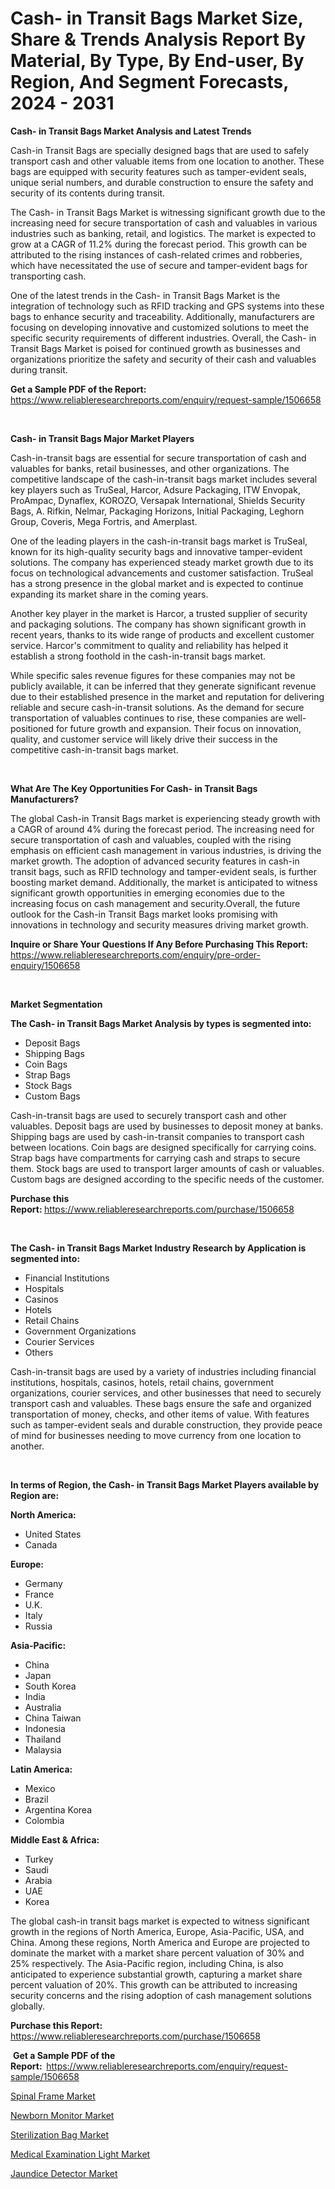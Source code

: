 <p><h1>Cash- in Transit Bags Market Size, Share & Trends Analysis Report By Material, By Type, By End-user, By Region, And Segment Forecasts, 2024 - 2031</h1></p><p><strong>Cash- in Transit Bags Market Analysis and Latest Trends</strong></p>
<p><p>Cash-in Transit Bags are specially designed bags that are used to safely transport cash and other valuable items from one location to another. These bags are equipped with security features such as tamper-evident seals, unique serial numbers, and durable construction to ensure the safety and security of its contents during transit.</p><p>The Cash- in Transit Bags Market is witnessing significant growth due to the increasing need for secure transportation of cash and valuables in various industries such as banking, retail, and logistics. The market is expected to grow at a CAGR of 11.2% during the forecast period. This growth can be attributed to the rising instances of cash-related crimes and robberies, which have necessitated the use of secure and tamper-evident bags for transporting cash.</p><p>One of the latest trends in the Cash- in Transit Bags Market is the integration of technology such as RFID tracking and GPS systems into these bags to enhance security and traceability. Additionally, manufacturers are focusing on developing innovative and customized solutions to meet the specific security requirements of different industries. Overall, the Cash- in Transit Bags Market is poised for continued growth as businesses and organizations prioritize the safety and security of their cash and valuables during transit.</p></p>
<p><strong>Get a Sample PDF of the Report:&nbsp;</strong> <a href="https://www.reliableresearchreports.com/enquiry/request-sample/1506658">https://www.reliableresearchreports.com/enquiry/request-sample/1506658</a></p>
<p>&nbsp;</p>
<p><strong>Cash- in Transit Bags Major Market Players</strong></p>
<p><p>Cash-in-transit bags are essential for secure transportation of cash and valuables for banks, retail businesses, and other organizations. The competitive landscape of the cash-in-transit bags market includes several key players such as TruSeal, Harcor, Adsure Packaging, ITW Envopak, ProAmpac, Dynaflex, KOROZO, Versapak International, Shields Security Bags, A. Rifkin, Nelmar, Packaging Horizons, Initial Packaging, Leghorn Group, Coveris, Mega Fortris, and Amerplast.</p><p>One of the leading players in the cash-in-transit bags market is TruSeal, known for its high-quality security bags and innovative tamper-evident solutions. The company has experienced steady market growth due to its focus on technological advancements and customer satisfaction. TruSeal has a strong presence in the global market and is expected to continue expanding its market share in the coming years.</p><p>Another key player in the market is Harcor, a trusted supplier of security and packaging solutions. The company has shown significant growth in recent years, thanks to its wide range of products and excellent customer service. Harcor's commitment to quality and reliability has helped it establish a strong foothold in the cash-in-transit bags market.</p><p>While specific sales revenue figures for these companies may not be publicly available, it can be inferred that they generate significant revenue due to their established presence in the market and reputation for delivering reliable and secure cash-in-transit solutions. As the demand for secure transportation of valuables continues to rise, these companies are well-positioned for future growth and expansion. Their focus on innovation, quality, and customer service will likely drive their success in the competitive cash-in-transit bags market.</p></p>
<p>&nbsp;</p>
<p><strong>What Are The Key Opportunities For Cash- in Transit Bags Manufacturers?</strong></p>
<p><p>The global Cash-in Transit Bags market is experiencing steady growth with a CAGR of around 4% during the forecast period. The increasing need for secure transportation of cash and valuables, coupled with the rising emphasis on efficient cash management in various industries, is driving the market growth. The adoption of advanced security features in cash-in transit bags, such as RFID technology and tamper-evident seals, is further boosting market demand. Additionally, the market is anticipated to witness significant growth opportunities in emerging economies due to the increasing focus on cash management and security.Overall, the future outlook for the Cash-in Transit Bags market looks promising with innovations in technology and security measures driving market growth.</p></p>
<p><strong>Inquire or Share Your Questions If Any Before Purchasing This Report:</strong> <a href="https://www.reliableresearchreports.com/enquiry/pre-order-enquiry/1506658">https://www.reliableresearchreports.com/enquiry/pre-order-enquiry/1506658</a></p>
<p>&nbsp;</p>
<p><strong>Market Segmentation</strong></p>
<p><strong>The Cash- in Transit Bags Market Analysis by types is segmented into:</strong></p>
<p><ul><li>Deposit Bags</li><li>Shipping Bags</li><li>Coin Bags</li><li>Strap Bags</li><li>Stock Bags</li><li>Custom Bags</li></ul></p>
<p><p>Cash-in-transit bags are used to securely transport cash and other valuables. Deposit bags are used by businesses to deposit money at banks. Shipping bags are used by cash-in-transit companies to transport cash between locations. Coin bags are designed specifically for carrying coins. Strap bags have compartments for carrying cash and straps to secure them. Stock bags are used to transport larger amounts of cash or valuables. Custom bags are designed according to the specific needs of the customer.</p></p>
<p><strong>Purchase this Report:&nbsp;</strong><a href="https://www.reliableresearchreports.com/purchase/1506658">https://www.reliableresearchreports.com/purchase/1506658</a></p>
<p>&nbsp;</p>
<p><strong>The Cash- in Transit Bags Market Industry Research by Application is segmented into:</strong></p>
<p><ul><li>Financial Institutions</li><li>Hospitals</li><li>Casinos</li><li>Hotels</li><li>Retail Chains</li><li>Government Organizations</li><li>Courier Services</li><li>Others</li></ul></p>
<p><p>Cash-in-transit bags are used by a variety of industries including financial institutions, hospitals, casinos, hotels, retail chains, government organizations, courier services, and other businesses that need to securely transport cash and valuables. These bags ensure the safe and organized transportation of money, checks, and other items of value. With features such as tamper-evident seals and durable construction, they provide peace of mind for businesses needing to move currency from one location to another.</p></p>
<p>&nbsp;</p>
<p><strong>In terms of Region, the Cash- in Transit Bags Market Players available by Region are:</strong></p>
<p>
    <p> <strong> North America: </strong>
        <ul>
            <li>United States</li>
            <li>Canada</li>
        </ul>
        </p> 
    <p> <strong> Europe: </strong>
        <ul>
            <li>Germany</li>
            <li>France</li>
            <li>U.K.</li>
            <li>Italy</li>
            <li>Russia</li>
        </ul>
        </p> 
    <p> <strong> Asia-Pacific: </strong>
        <ul>
            <li>China</li>
            <li>Japan</li>
            <li>South Korea</li>
            <li>India</li>
            <li>Australia</li>
            <li>China Taiwan</li>
            <li>Indonesia</li>
            <li>Thailand</li>
            <li>Malaysia</li>
        </ul>
        </p> 
    <p> <strong> Latin America: </strong>
        <ul>
            <li>Mexico</li>
            <li>Brazil</li>
            <li>Argentina Korea</li>
            <li>Colombia</li>
        </ul>
        </p> 
    <p> <strong> Middle East & Africa: </strong>
        <ul>
            <li>Turkey</li>
            <li>Saudi</li>
            <li>Arabia</li>
            <li>UAE</li>
            <li>Korea</li>
        </ul>
    </p>
    </p>
<p><p>The global cash-in transit bags market is expected to witness significant growth in the regions of North America, Europe, Asia-Pacific, USA, and China. Among these regions, North America and Europe are projected to dominate the market with a market share percent valuation of 30% and 25% respectively. The Asia-Pacific region, including China, is also anticipated to experience substantial growth, capturing a market share percent valuation of 20%. This growth can be attributed to increasing security concerns and the rising adoption of cash management solutions globally.</p></p>
<p><strong>Purchase this Report: </strong><a href="https://www.reliableresearchreports.com/purchase/1506658">https://www.reliableresearchreports.com/purchase/1506658</a></p>
<p>&nbsp;<strong>Get a Sample PDF of the Report:&nbsp;&nbsp;</strong><a href="https://www.reliableresearchreports.com/enquiry/request-sample/1506658">https://www.reliableresearchreports.com/enquiry/request-sample/1506658</a></p>
<p><strong></strong></p>
<p><p><a href="https://medium.com/@cathymaggio/spinal-frame-market-trends-and-market-analysis-forecasted-for-period-2024-2031-dd63d9a3b633">Spinal Frame Market</a></p><p><a href="https://medium.com/p/bec226f9ae11/edit">Newborn Monitor Market</a></p><p><a href="https://medium.com/p/d2c3babec4f5/edit">Sterilization Bag Market</a></p><p><a href="https://medium.com/p/cd50f6b22b56/edit">Medical Examination Light Market</a></p><p><a href="https://medium.com/p/59214db0c258/edit">Jaundice Detector Market</a></p></p>